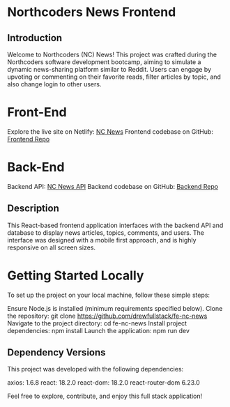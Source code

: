 # Northcoders News Frontend

## Introduction

Welcome to Northcoders (NC) News! This project was crafted during the Northcoders software development bootcamp, aiming to simulate a dynamic news-sharing platform similar to Reddit. Users can engage by upvoting or commenting on their favorite reads, filter articles by topic, and also change login to other users.

# Front-End

Explore the live site on Netlify: [NC News](https://nc-news-drewfullstack.netlify.app/)
Frontend codebase on GitHub: [Frontend Repo](https://github.com/drewfullstack/fe-nc-news)

# Back-End

Backend API: [NC News API](https://nc-news-api-ybcs.onrender.com/api/)
Backend codebase on GitHub: [Backend Repo](https://github.com/drewfullstack/nc-news-api)

## Description

This React-based frontend application interfaces with the backend API and database to display news articles, topics, comments, and users. The interface was designed with a mobile first approach, and is highly responsive on all screen sizes.

# Getting Started Locally

To set up the project on your local machine, follow these simple steps:

Ensure Node.js is installed (minimum requirements specified below).
Clone the repository: git clone https://github.com/drewfullstack/fe-nc-news
Navigate to the project directory: cd fe-nc-news
Install project dependencies: npm install
Launch the application: npm run dev

## Dependency Versions

This project was developed with the following dependencies:

axios: 1.6.8
react: 18.2.0
react-dom: 18.2.0
react-router-dom 6.23.0

Feel free to explore, contribute, and enjoy this full stack application!
